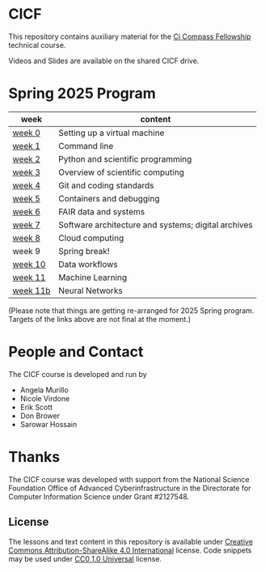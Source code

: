 # CICF

This repository contains auxiliary material for the [Ci Compass
Fellowship](https://ci-compass.org/student-fellowships/) technical
course.

Videos and Slides are available on the shared CICF drive.

# Spring 2025 Program

| week                | content                                             |
|---------------------|-----------------------------------------------------|
| [week 0][vm]        | Setting up a virtual machine                        |
| [week 1][week01]    | Command line                                        |
| [week 2][week02]    | Python and scientific programming                   |
| [week 3][week03]    | Overview of scientific computing                    |
| [week 4][week04]    | Git and coding standards                            |
| [week 5][week05]    | Containers and debugging                            |
| [week 6][week06]    | FAIR data and systems                               |
| [week 7][week07]    | Software architecture and systems; digital archives |
| [week 8][week08]    | Cloud computing                                     |
| week 9              | Spring break!                                       |
| [week 10][week10]   | Data workflows                                      |
| [week 11][week11]   | Machine Learning                                    |
| [week 11b][week11b] | Neural Networks                                     |

(Please note that things are getting re-arranged for 2025 Spring
program.  Targets of the links above are not final at the moment.)

# People and Contact

The CICF course is developed and run by 

* Angela Murillo
* Nicole Virdone
* Erik Scott
* Don Brower
* Sarowar Hossain


# Thanks

The CICF course was developed with support from the National Science
Foundation Office of Advanced Cyberinfrastructure in the Directorate
for Computer Information Science under Grant #2127548.

## License

The lessons and text content in this repository is available under
[Creative Commons Attribution-ShareAlike 4.0 International][cc-by-sa]
license.  Code snippets may be used under [CC0 1.0 Universal][cc-zero]
license.


<!-- References -->

[vm]: ./vm
[week01]: ./week01-commandline
[week02]: ./week02-python-and-jupyter
[week03]: ./week03-scientific-computing
[week04]: ./week04-git-and-coding-standards
[week05]: ./week05-containers-and-debugging
[week06]: ./week06-fair-data
[week07]: ./week07-architecture-and-archives
[week08]: ./week08-cloud-computing
[week10]: ./week10-data-workflows
[week11]: ./week11-machine-learning
[week11b]: ./week11b-neural-networks

[cc-by-sa]: https://creativecommons.org/licenses/by-sa/4.0/
[cc-zero]: https://creativecommons.org/publicdomain/zero/1.0/
